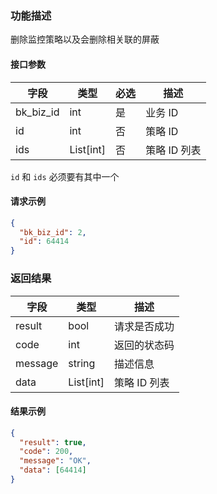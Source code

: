 ### 功能描述

删除监控策略以及会删除相关联的屏蔽


#### 接口参数

| 字段        | 类型          | 必选  | 描述     |
| --------- | ----------- | --- | ------ |
| bk_biz_id | int         | 是   | 业务 ID  |
| id        | int         | 否   | 策略 ID   |
| ids       | List\[int\] | 否   | 策略 ID 列表 |

`id` 和 `ids` 必须要有其中一个

#### 请求示例

```json
{
  "bk_biz_id": 2,
  "id": 64414
}
```

### 返回结果

| 字段      | 类型          | 描述       |
| ------- | ----------- | -------- |
| result  | bool        | 请求是否成功   |
| code    | int         | 返回的状态码   |
| message | string      | 描述信息     |
| data    | List\[int\] | 策略 ID 列表 |

#### 结果示例

```json
{
  "result": true,
  "code": 200,
  "message": "OK",
  "data": [64414]
}
```
